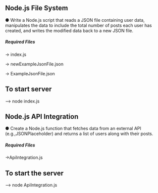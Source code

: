
## Node.js File System
● Write a Node.js script that reads a JSON file containing user data, manipulates the data to include the total number of posts each user has created, and writes the modified data back to a new JSON file.
##### Required Files
-> index.js

-> newExampleJsonFile.json

-> ExampleJsonFile.json

## To start server
--> node index.js


## Node.js API Integration

● Create a Node.js function that fetches data from an external API (e.g.,JSONPlaceholder) and returns a list of users along with their posts.

##### Required Files
->ApiIntegration.js

## To start the server

--> node ApiIntegration.js
